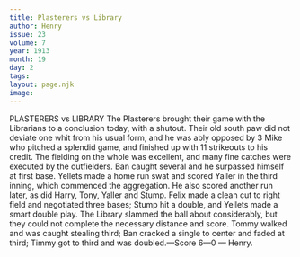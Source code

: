 ```yaml
---
title: Plasterers vs Library
author: Henry
issue: 23
volume: 7
year: 1913
month: 19
day: 2
tags:
layout: page.njk
image:
---
```

PLASTERERS vs LIBRARY    The Plasterers brought their game with the Librarians to a conclusion today, with a shutout. Their old south paw did not deviate one whit from his usual form, and he was ably opposed by 3 Mike who pitched a splendid game, and finished up with 11 strikeouts to his credit. The fielding on the whole was excellent, and many fine catches were executed by the outfielders. Ban caught several and he surpassed himself at first base. Yellets made a home run swat and scored Yaller in the third inning, which commenced the aggregation. He also scored another run later, as did Harry, Tony, Yaller and Stump. Felix made a clean cut to right field and negotiated three bases; Stump hit a double, and Yellets made a smart double play. The Library slammed the ball about considerably, but they could not complete the necessary distance and score. Tommy walked and was caught stealing third; Ban cracked a single to center and faded at third; Timmy got to third and was doubled.—Score 6—0 — Henry. 




